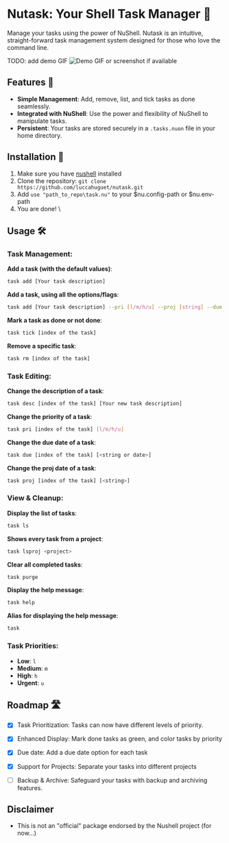 # Nutask: Your Shell Task Manager 🌰

Manage your tasks using the power of NuShell. Nutask is an intuitive, straight-forward task management system designed for those who love the command line.

TODO: add demo GIF
![Demo GIF or screenshot if available](path-to-demo-image.gif)

## Features 🚀
- **Simple Management**: Add, remove, list, and tick tasks as done seamlessly.
- **Integrated with NuShell**: Use the power and flexibility of NuShell to manipulate tasks.
- **Persistent**: Your tasks are stored securely in a `.tasks.nuon` file in your home directory.
  
## Installation 💽
1. Make sure you have [nushell](https://www.nushell.sh) installed 
2. Clone the repository: `git clone https://github.com/luccahuguet/nutask.git`
3. Add `use "path_to_repo\task.nu"` to your $nu.config-path or $nu.env-path
4. You are done!
   \\
## Usage 🛠️

### Task Management:
**Add a task (with the default values)**: 
```bash
task add [Your task description]
```
**Add a task, using all the options/flags**: 
```bash
task add [Your task description] --pri [l/m/h/u] --proj [string] --due [string or date]
```
**Mark a task as done or not done**: 
```bash
task tick [index of the task]
```
**Remove a specific task**: 
```bash
task rm [index of the task]
```  
   
### Task Editing:
**Change the description of a task**: 
```bash
task desc [index of the task] [Your new task description]
```
**Change the priority of a task**: 
```bash
task pri [index of the task] [l/m/h/u]
```
**Change the due date of a task**: 
```bash
task due [index of the task] [<string or date>]
```
**Change the proj date of a task**: 
```bash
task proj [index of the task] [<string>]
```
   
### View & Cleanup:
**Display the list of tasks**: 
```bash
task ls
```
**Shows every task from a project**: 
```bash
task lsproj <project>
```
**Clear all completed tasks**: 
```bash
task purge
```
**Display the help message**: 
```bash
task help
```
**Alias for displaying the help message**: 
```bash
task 
```
  
### Task Priorities:
- **Low**: `l`
- **Medium**: `m`
- **High**: `h`
- **Urgent**: `u`
  
## Roadmap 🛣️
- [x] Task Prioritization: Tasks can now have different levels of priority.
- [x] Enhanced Display: Mark done tasks as green, and color tasks by priority
- [x] Due date: Add a due date option for each task
- [x] Support for Projects: Separate your tasks into different projects
- [ ] Backup & Archive: Safeguard your tasks with backup and archiving features.

  
## Disclaimer
- This is not an "official" package endorsed by the Nushell project (for now...)

